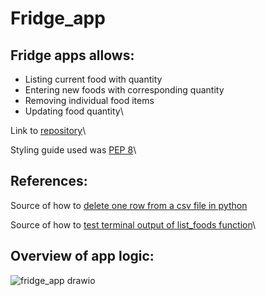 # Fridge_app


## Fridge apps allows:
- Listing current food with quantity
- Entering new foods with corresponding quantity
- Removing individual food items
- Updating food quantity\


Link to [repository](https://github.com/AndresBo/Fridge_app)\

Styling guide used was [PEP 8](https://peps.python.org/pep-0008/)\


## References:
Source of how to [delete one row from a csv file in python](https://stackoverflow.com/questions/56987312/how-to-delete-only-one-row-in-csv-with-python)

Source of how to [test terminal output of list_foods function](https://stackoverflow.com/questions/33767627/python-write-unittest-for-console-print)\


## Overview of app logic:

![fridge_app drawio](https://user-images.githubusercontent.com/85352176/208214781-e26fac12-a1ad-44b5-9d2c-fada5c4570ea.png)

